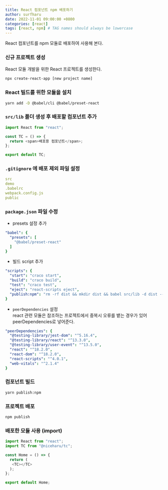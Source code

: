 ```yaml
---
title: React 컴포넌트 npm 배포하기
author: surfharu
date: 2022-11-01 09:00:00 +0800
categories: [react]
tags: [react, npm] # TAG names should always be lowercase
---
```


React 컴포넌트를 npm 모듈로 배포하여 사용해 본다.

### 신규 프로젝트 생성
React 모듈 개발을 위한 React 프로젝트를 생성한다.
```bash
npx create-react-app [new project name]
```

### React 빌드를 위한 모듈을 설치
```bash
yarn add -D @babel/cli @babel/preset-react
 ```

### `src/lib` 폴더 생성 후 배포할 컴포넌트 추가
```js
import React from "react";

const TC = () => {
  return <span>배포용 컴포넌트</span>;
};

export default TC;
 ```

###  `.gitignore` 에 배포 제외 파일 설정 
```yaml
src
demo
.babelrc
webpack.config.js
public
 ```

### `package.json` 파일 수정
- presets 설정 추가
```yaml
"babel": {
  "presets": [
    "@babel/preset-react"
  ]
}
```

- 빌드 script 추가
```yaml
"scripts": {
  "start": "craco start",
  "build": "craco build",
  "test": "craco test",
  "eject": "react-scripts eject",
  "publish:npm": "rm -rf dist && mkdir dist && babel src/lib -d dist --copy-files"
}
```
- `peerDependencies` 설정  
react 관련 모듈은 참조하는 프로젝트에서 중복시 오류를 뱉는 경우가 있어 peerDependencies로 넣어준다.
```yaml
"peerDependencies": {
  "@testing-library/jest-dom": "^5.16.4",
  "@testing-library/react": "^13.3.0",
  "@testing-library/user-event": "^13.5.0",
  "react": "^18.2.0",
  "react-dom": "^18.2.0",
  "react-scripts": "^4.0.1",
  "web-vitals": "^2.1.4"
}
```

### 컴포넌트 빌드
```bash
yarn publish:npm
```

### 프로젝트 배포
```bash
npm publish
```

### 배포한 모듈 사용 (import)
```js
import React from "react";
import TC from "@niceharu/tc";

const Home = () => {
  return (
   <TC></TC>
  );
};

export default Home;
```